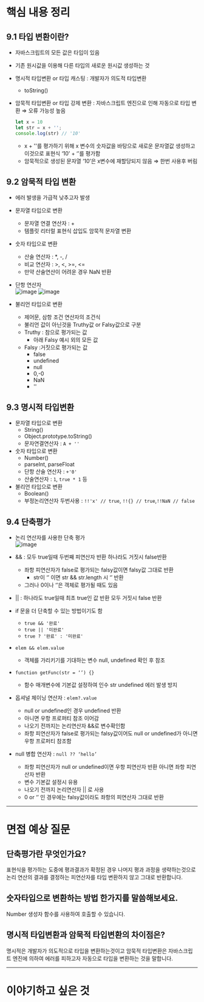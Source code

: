 # 핵심 내용 정리

## 9.1 타입 변환이란?

- 자바스크립트의 모든 값은 타입이 있음
- 기존 원시값을 이용해 다른 타입의 새로운 원시값 생성하는 것
- 명시적 타입변환 or 타입 캐스팅 : 개발자가 의도적 타입변환
    - toString()
- 암묵적 타입변환 or 타입 강제 변환 : 자바스크립트 엔진으로 인해 자동으로 타입 변환 ⇒ 오류 가능성 높음
    
    ```jsx
    let x = 10
    let str = x + '';
    console.log(str) // '10'
    ```
    
    - x + ''를 평가하기 위해 x 변수의 숫자값을 바탕으로 새로운 문자열값 생성하고 이것으로 표현식 ‘10’ + ‘’를 평가함
    - 암묵적으로 생성된 문자열 ‘10’은 x변수에 재할당되지 않음 ⇒ 한번 사용후 버림
 
## 9.2 암묵적 타입 변환

- 에러 발생을 가급적 낮추고자 발생
- 문자열 타입으로 변환
    - 문자열 연결 연산자 : +
    - 템플릿 리터럴 표현식 삽입도 암묵적 문자열 변환
- 숫자 타입으로 변환
    - 산술 연산자 : *, -, /
    - 비교 연산자 : >, <, >=, <=
    - 만약 산술연산이 어려운 경우 NaN 반환
- 단항 연산자 </br>
   ![image](https://github.com/KingJiwon/js_deep_dive/assets/84695884/ce5c276f-c985-463b-930a-6983c2619131)
![image](https://github.com/KingJiwon/js_deep_dive/assets/84695884/0bfd51d6-3775-495f-ae64-f38bdb3b95f5)

    
- 불리언 타입으로 변환
    - 제어문, 삼항 조건 연산자의 조건식
    - 불리언 값이 아닌것을 Truthy값 or Falsy값으로 구분
    - Truthy : 참으로 평가되는 값
        - 아래 Falsy 예시 외의 모든 값
    - Falsy :거짓으로 평가되는 값
        - false
        - undefined
        - null
        - 0,-0
        - NaN
        - ''
     
## 9.3 명시적 타입변환

- 문자열 타입으로 변환
    - String()
    - Object.prototype.toString()
    - 문자연결연산자 : `A + ''`
- 숫자 타입으로 변환
    - Number()
    - parseInt, parseFloat
    - 단항 산술 연산자 : `+'0'`
    - 산술연산자 : `1`, `true * 1` 등
- 불리언 타입으로 변환
    - Boolean()
    - 부정논리연산자 두번사용 : `!!'x' // true`, `!!{} // true`,`!!NaN // false`

## 9.4 단축평가

- 논리 연산자를 사용한 단축 평가 </br>
  ![image](https://github.com/KingJiwon/js_deep_dive/assets/84695884/3f90b813-482a-4009-9812-e8c1f1eb393a)

    
- && : 모두 true일때 두번째 피연산자 반환 하나라도 거짓시 false반환
    - 좌항 피연산자가 false로 평가되는 falsy값이면 falsy값 그대로 반환
        - str이 ‘’ 이면 str && str.length 시 ‘’ 반환
    - 그러나 0이나 ‘’은 객체로 평가될 때도 있음
- || : 하나라도 true일때 최초 true인 값 반환 모두 거짓시 false 반환
- if 문을 더 단축할 수 있는 방법이기도 함
    - `true && '완료'`
    - `true || '미완료'`
    - `true ? '완료' : '미완료'`
- `elem && elem.value`
    - 객체를 가리키기를 기대하는 변수 null, undefined 확인 후 참조
- `function getFunc(str = ‘’) {}`
    - 함수 매개변수에 기본값 설정하여 인수 str undefined 에러 발생 방지
- 옵셔널 체이닝 연산자 : `elem?.value`
    - null or undefined인 경우 undefined 반환
    - 아니면 우항 프로퍼티 참조 이어감
    - 나오기 전까지는 논리연산자 &&로 변수확인함
    - 좌항 피연산자가 false로 평가되는 falsy값이어도 null or undefined가 아니면 우항 프로퍼티 참조함
- null 병합 연산자 : `null ?? ‘hello’`
    - 좌항 피연산자가 null or undefined이면 우항 피연산자 반환 아니면 좌항 피연산자 반환
    - 변수 기본값 설정시 유용
    - 나오기 전까지 논리연산자 || 로 사용
    - 0 or ‘’ 인 경우에는 falsy값이라도 좌항의 피연산자 그대로 반환
---

# 면접 예상 질문

## 단축평가란 무엇인가요?
표현식을 평가하는 도중에 평과결과가 확정된 경우 나머지 평과 과정을 생략하는것으로
논리 연산의 결과를 결정하는 피연산자를 타입 변환하지 않고 그대로 반환합니다.

## 숫자타입으로 변환하는 방법 한가지를 말씀해보세요.
Number 생성자 함수를 사용하여 호출할 수 있습니다.

## 명시적 타입변환과 암묵적 타입변환의 차이점은?
명시적은 개발자가 의도적으로 타입을 변환하는것이고 암묵적 타입변환은 자바스크립트 엔진에 의하여 에러를 피하고자 자동으로 타입을 변환하는 것을 말합니다.

---

# 이야기하고 싶은 것


